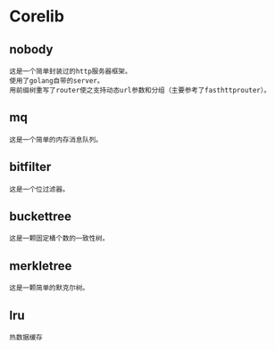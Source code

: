 # Corelib
## nobody
	这是一个简单封装过的http服务器框架。
	使用了golang自带的server。
	用前缀树重写了router使之支持动态url参数和分组（主要参考了fasthttprouter）。
## mq
	这是一个简单的内存消息队列。
## bitfilter
	这是一个位过滤器。
## buckettree
	这是一颗固定桶个数的一致性树。
## merkletree
	这是一颗简单的默克尔树。
## lru
	热数据缓存
